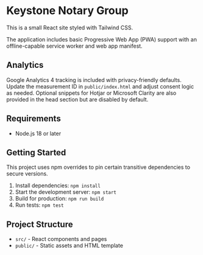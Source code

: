 # Keystone Notary Group

This is a small React site styled with Tailwind CSS.

The application includes basic Progressive Web App (PWA) support with an
offline-capable service worker and web app manifest.

## Analytics

Google Analytics 4 tracking is included with privacy-friendly defaults. Update
the measurement ID in `public/index.html` and adjust consent logic as needed.
Optional snippets for Hotjar or Microsoft Clarity are also provided in the head
section but are disabled by default.

## Requirements

- Node.js 18 or later

## Getting Started

This project uses npm overrides to pin certain transitive dependencies to secure versions.

1. Install dependencies: `npm install`
2. Start the development server: `npm start`
3. Build for production: `npm run build`
4. Run tests: `npm test`

## Project Structure

- `src/` - React components and pages
- `public/` - Static assets and HTML template

